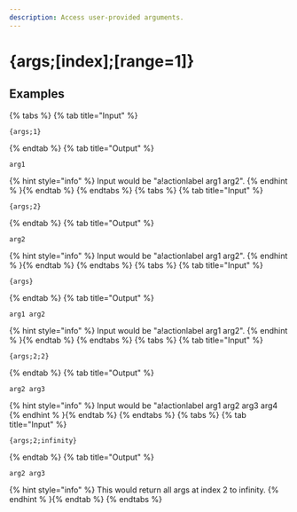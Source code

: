 ```yaml
---
description: Access user-provided arguments.
---
```

# {args;[index];[range=1]}
## Examples
{% tabs %}
{% tab title="Input" %}
```text
{args;1}
```
{% endtab %}
{% tab title="Output" %}
```text
arg1
```
{% hint style="info" %}
Input would be "a!actionlabel arg1 arg2".
{% endhint % }{% endtab %}
{% endtabs %}
{% tabs %}
{% tab title="Input" %}
```text
{args;2}
```
{% endtab %}
{% tab title="Output" %}
```text
arg2
```
{% hint style="info" %}
Input would be "a!actionlabel arg1 arg2".
{% endhint % }{% endtab %}
{% endtabs %}
{% tabs %}
{% tab title="Input" %}
```text
{args}
```
{% endtab %}
{% tab title="Output" %}
```text
arg1 arg2
```
{% hint style="info" %}
Input would be "a!actionlabel arg1 arg2".
{% endhint % }{% endtab %}
{% endtabs %}
{% tabs %}
{% tab title="Input" %}
```text
{args;2;2}
```
{% endtab %}
{% tab title="Output" %}
```text
arg2 arg3
```
{% hint style="info" %}
Input would be "a!actionlabel arg1 arg2 arg3 arg4
{% endhint % }{% endtab %}
{% endtabs %}
{% tabs %}
{% tab title="Input" %}
```text
{args;2;infinity}
```
{% endtab %}
{% tab title="Output" %}
```text
arg2 arg3
```
{% hint style="info" %}
This would return all args at index 2 to infinity.
{% endhint % }{% endtab %}
{% endtabs %}